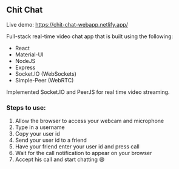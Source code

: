 ## Chit Chat

Live demo: https://chit-chat-webapp.netlify.app/

Full-stack real-time video chat app that is built using the following:
* React
* Material-UI
* NodeJS
* Express
* Socket.IO (WebSockets)
* Simple-Peer (WebRTC)

Implemented Socket.IO and PeerJS for real time video streaming. 

### Steps to use:
1. Allow the browser to access your webcam and microphone
2. Type in a username
3. Copy your user id
4. Send your user id to a friend
5. Have your friend enter your user id and press call
6. Wait for the call notification to appear on your browser
7. Accept his call and start chatting :smile:
